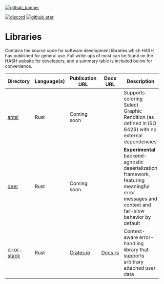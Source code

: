 [github_banner]: https://hash.dev/?utm_medium=organic&utm_source=github_readme_hash-repo_libs
[github_star]: https://github.com/hashintel/hash/tree/main/libs#
[discord]: https://hash.ai/discord?utm_medium=organic&utm_source=github_readme_hash-repo_libs
[antsi]: antsi
[deer]: deer
[error-stack]: error-stack

[![github_banner](https://hash.ai/cdn-cgi/imagedelivery/EipKtqu98OotgfhvKf6Eew/f4e5e79c-077f-4b30-9170-e25b91286300/github)][github_banner]

[![discord](https://img.shields.io/discord/840573247803097118)][discord] [![github_star](https://img.shields.io/github/stars/hashintel/hash?label=Star%20on%20GitHub&style=social)][github_star]

# Libraries

Contains the source code for software development libraries which HASH has published for general use. Full write-ups of most can be found on the [HASH website for developers](https://hash.dev/), and a summary table is included below for convenience.

| Directory     | Language(s) | Publication URL                                   | Docs URL                                                   | Description                                                                                                                                    |
| ------------- | ----------- | ------------------------------------------------- | ---------------------------------------------------------- | ---------------------------------------------------------------------------------------------------------------------------------------------- |
| [antsi]       | Rust        | Coming soon                                       |                                                            | Supports coloring Select Graphic Rendition (as defined in ISO 6429) with no external dependencies                                              |
| [deer]        | Rust        | Coming soon                                       |                                                            | **Experimental** backend-agnostic deserialization framework, featuring meaningful error messages and context and fail-slow behavior by default |
| [error-stack] | Rust        | [Crates.io](https://crates.io/crates/error-stack) | [Docs.rs](https://docs.rs/error-stack/latest/error_stack/) | Context-aware error-handling library that supports arbitrary attached user data                                                                |
